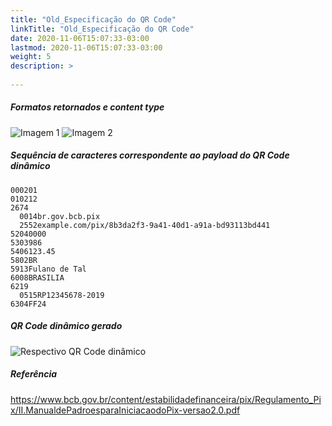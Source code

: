```yaml
---
title: "Old_Especificação do QR Code"
linkTitle: "Old_Especificação do QR Code"
date: 2020-11-06T15:07:33-03:00
lastmod: 2020-11-06T15:07:33-03:00
weight: 5
description: >
   
---
```


##### **Formatos retornados e content type**
![Imagem 1](https://user-images.githubusercontent.com/11000135/98400401-b6b24980-2042-11eb-8a59-1c6e56410530.png)
![Imagem 2](https://user-images.githubusercontent.com/11000135/98400393-b31ec280-2042-11eb-9c51-0deb65dcc0a1.png)

##### **Sequência de caracteres correspondente ao payload do QR Code dinâmico**
```text
000201
010212
2674
  0014br.gov.bcb.pix
  2552example.com/pix/8b3da2f3-9a41-40d1-a91a-bd93113bd441
52040000
5303986
5406123.45
5802BR
5913Fulano de Tal
6008BRASILIA
6219
  0515RP12345678-2019
6304FF24 

```

##### **QR Code dinâmico gerado**
![Respectivo QR Code dinâmico](https://user-images.githubusercontent.com/11000135/98400400-b5811c80-2042-11eb-9de3-a69107edf803.png)

##### **Referência**
https://www.bcb.gov.br/content/estabilidadefinanceira/pix/Regulamento_Pix/II.ManualdePadroesparaIniciacaodoPix-versao2.0.pdf